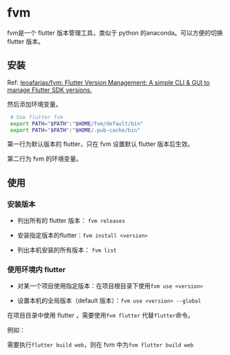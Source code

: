 # fvm

fvm是一个 flutter 版本管理工具，类似于 python 的anaconda。可以方便的切换 flutter 版本。


## 安装

Ref: [leoafarias/fvm: Flutter Version Management: A simple CLI &amp; GUI to manage Flutter SDK versions.](https://github.com/leoafarias/fvm#usage)

然后添加环境变量。

```bash
 # Use flutter fvm
 export PATH="$PATH":"$HOME/fvm/default/bin"
 export PATH="$PATH":"$HOME/.pub-cache/bin"
```

第一行为默认版本的 flutter，只在 fvm 设置默认 flutter 版本后生效。

第二行为 fvm 的环境变量。



## 使用

### 安装版本

* 列出所有的 flutter 版本： `fvm releases`

* 安装指定版本的flutter：`fvm install <version>`

* 列出本机安装的所有版本： `fvm list`



### 使用环境内 flutter

* 对某一个项目使用指定版本：在项目根目录下使用`fvm use <version>`

* 设置本机的全局版本（default 版本）：`fvm use <version> --global`



在项目目录中使用 flutter ，需要使用`fvm flutter` 代替`flutter`命令。



例如：



需要执行`flutter build web`，则在 fvm 中为`fvm flutter build web`